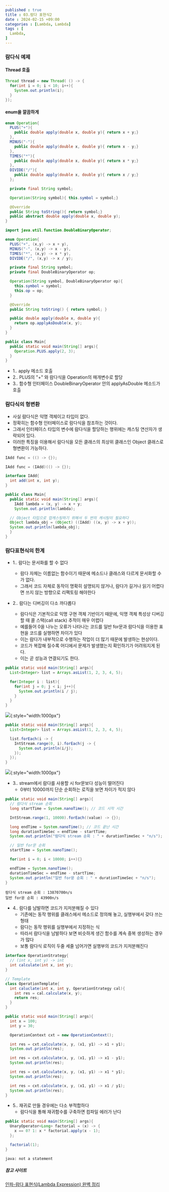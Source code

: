 ```yaml
---
published : true
title : 03.람다 표현식2
date : 2024-02-15 +09:00
categories : [Lambda, Lambda]
tags : [
  Lambda,
]
---
```

<!-- ![](/assets/img/Spring/aaaa.png){:style="border:1px solid #eaeaea; border-radius: 7px; padding: 0px;" } -->
<!-- ![](/assets/img/Skill/1.png){:style="width:1000px" } -->

### 람다식 예제

#### Thread 호출

```java
Thread thread = new Thread( () -> {
  for(int i = 0; i < 10; i++){
    System.out.println(i);
  }
});
```

#### enum을 깔끔하게

```java
enum Operation{
  PLUS("+"){
    public double apply(double x, double y){ return x + y;}
  },
  MINUS("-"){
    public double apply(double x, double y){ return x - y;}
  },
  TIMES("*"){
    public double apply(double x, double y){ return x * y;}
  },
  DIVIDE("/"){
    public double apply(double x, double y){ return x / y;}
  };

  private final String symbol;

  Operation(String symbol){ this.symbol = symbol;}

  @Override
  public String toString(){ return symbol;}
  public abstract double apply(double x, double y);
}
```

```java
import java.util.function.DoubleBinaryOperator;

enum Operation{
  PLUS("+", (x,y) -> x + y),
  MINUS("-", (x,y) -> x - y),
  TIMES("*", (x,y) -> x * y),
  DIVIDE("/", (x,y) -> x / y);

  private final String symbol;
  private final DoubleBinaryOperator op;

  Operation(String symbol, DoubleBinaryOperator op){
    this.symbol = symbol;
    this.op = op;
  }

  @Override
  public String toString() { return symbol; }

  public double apply(double x, double y){
    return op.applyAsDouble(x, y);
  }
}

public class Main{
  public static void main(String[] args){
    Operation.PLUS.apply(2, 3);
  }
}
```

- 1.. apply 메소드 호출
- 2.. PLUS의 "+" 와 람다식을 Operation의 매개변수로 할당
- 3.. 함수형 인터페이스 DoubleBinaryOperator 안의 applyAsDouble 메소드가 호출

### 람다식의 형변환
- 사실 람다식은 익명 객체이고 타입이 없다.
- 정확히는 함수형 인터페이스로 람다식을 참조하는 것이다.
- 그래서 인터페이스 타입의 변수에 람다식을 할당하는 행위에는 캐스팅 연산자가 생략되어 있다.
- 이러한 특징을 이용해서 람다식을 모든 클래스의 최상위 클래스인 Object 클래스로 형변환이 가능하다.

```java
IAdd func = (() -> {});

IAdd func = (IAdd)(() -> {});
```

```java
interface IAdd{
  int add(int x, int y);
}

public class Main{
  public static void main(String[] args){
    IAdd lambda = (x, y) -> x + y;
    System.out.println(lambda);

  // Object 타입으로 업캐스팅하기 위해서 두 번의 캐시팅이 필요하다
  Object lambda_obj = (Object) ((IAdd) ((x, y) -> x + y));
  System.out.println(lambda_obj);
  }
}
```

### 람다표현식의 한계

- 1.. 람다는 문서화를 할 수 없다
  - 람다 자체는 이름없는 함수이기 때문에 메소드나 클래스와 다르게 문서화할 수가 없다. 
  - 그래서 코드 자체로 동작이 명확히 설명되지 않거나, 람다가 길거나 읽기 어렵다면 쓰지 않는 방향으로 리팩토링 해야한다

- 2.. 람다는 디버깅이 다소 까다롭다
  - 람다식은 기본적으로 익명 구현 객체 기반이기 때문에, 익명 객체 특성상 디버깅 할 때 콜 스택(call stack) 추적이 매우 어렵다
  - 예를들어 0을 나누는 오류가 나타나는 코드를 일반 for문과 람다식을 이용한 표현을 코드를 실행하면 차이가 있다
  - 이는 람다가 내부적으로 수행하는 작업이 더 많기 때문에 발생하는 현상이다.
  - 코드가 복잡해 질수록 어디에서 문제가 발생했는지 확인하기가 어려워지게 된다.
  - 이는 곧 성능과 연결되기도 한다.

```java
public static void main(String[] args){
  List<Integer> list = Arrays.asList(1, 2, 3, 4, 5);

  for(Integer i : list){
    for(int j = 0; j < i; j++){
      System.out.println(i / j);
    }
  }
}
```

![](/assets/img/Lambda/1.png){:style="width:1000px"}

```java
public static void main(String[] args){
  List<Integer> list = Arrays.asList(1, 2, 3, 4, 5);

  list.forEach(i -> {
    IntStream.range(0, i).forEach(j -> {
      System.out.println(i/j);
    });
  });
}
```

![](/assets/img/Lambda/2.png){:style="width:1000px"}

- 3.. stream에서 람다를 사용할 시 for문보다 성능이 떨어진다
  - 0부터 10000까지 단순 순회하는 로직을 보면 차이가 적지 않다

```java
public static void main(String[] args){
  // 람다식 stream 순회
  long startTime = System.nanoTime(); // 코드 시작 시간

  IntStream.range(1, 10000).forEach((value) -> {});

  long endTime = System.nanoTime(); // 코드 끝난 시간
  long durationTimeSec = endTime - startTime;
  System.out.println("람다식 stream 순회 : " + durationTimeSec + "n/s");

  // 일반 for문 순회
  startTime = System.nanoTime();

  for(int i = 0; i < 10000; i++){}

  endTime = System.nanoTime();
  durationTimeSec = endTime - startTime;
  System.out.println("일반 for문 순회 : " + durationTimeSec + "n/s");
}
```

```
람다식 stream 순회 : 13870700n/s
일반 for문 순회 : 43900n/s
```

- 4.. 람다를 남발하면 코드가 지저분해질 수 있다
  - 기존에는 동작 행위를 클래스에서 메소드로 정의해 놓고, 실행부에서 갖다 쓰는 형태
  - 람다는 동작 행위를 실행부에서 지정하는 식
  - 따라서 람다식을 남발하다 보면 비슷하게 생긴 함수를 계속 중복 생성하는 경우가 많다
  - 보통 람다식 로직이 두줄 세줄 넘어가면 실행부의 코드가 지저분해진다

```java
interface OperationStrategy{
  // (int x, int y) -> int
  int calculate(int x, int y);
}

// Template
class OperationTemplate{
  int caluclate(int x, int y, OperationStrategy cal){
    int res = cal.calculate(x, y);
    return res;
  }
}
```

```java
public static void main(String[] args){
  int x = 100;
  int y = 30;

  OperationContext cxt = new OperationContext();

  int res = cxt.calculate(x, y, (x1, y1) -> x1 + y1);
  System.out.println(res); 

  int res = cxt.calculate(x, y, (x1, y1) -> x1 - y1);
  System.out.println(res); 

  int res = cxt.calculate(x, y, (x1, y1) -> x1 * y1);
  System.out.println(res); 

  int res = cxt.calculate(x, y, (x1, y1) -> x1 / y1);
  System.out.println(res); 
}
```

- 5.. 재귀로 만들 경우에는 다소 부적합하다
  - 람다식을 통해 재귀함수를 구축하면 컴파일 에러가 난다

```java
public static void main(String[] args){
  UnaryOperator<Long> factorial = (x) -> {
    x == 0? 1: x * factorial.apply(x - 1);
  };

  factorial(1);
}
```

```
java: not a statement
```

##### 참고 사이트
<a href="https://inpa.tistory.com/entry/%E2%98%95-Lambda-Expression">
인파-람다 표현식(Lambda Expression) 완벽 정리</a>
